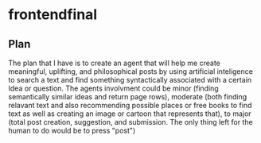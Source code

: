 # frontendfinal

## Plan
The plan that I have is to create an agent that will help me create meaningful, uplifting, and philosophical posts by using artificial inteligence to search a text and find something syntactically associated with a certain Idea or question. The agents involvment could be minor (finding semantically similar ideas and return page rows), moderate (both finding relavant text and also recommending possible places or free books to find text as well as creating an image or cartoon that represents that), to major (total post creation, suggestion, and submission. The only thing left for the human to do would be to press "post") 
